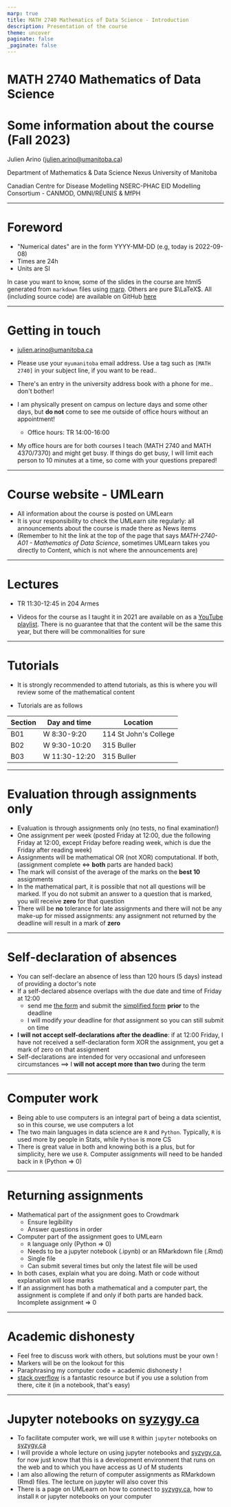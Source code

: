 ```yaml
---
marp: true
title: MATH 2740 Mathematics of Data Science - Introduction
description: Presentation of the course
theme: uncover
paginate: false
_paginate: false
---
```


<!-- theme: default -->
<!-- auto-scaling: true -->


# <!-- fit --> MATH 2740 Mathematics of Data Science

# Some information about the course (Fall 2023)

Julien Arino ([julien.arino@umanitoba.ca](mailto:julien.arino@umanitoba.ca))

Department of Mathematics & Data Science Nexus
University of Manitoba

Canadian Centre for Disease Modelling
NSERC-PHAC EID Modelling Consortium - CANMOD, OMNI/RÉUNIS & MfPH

---

# Foreword

- "Numerical dates" are in the form YYYY-MM-DD (e.g, today is 2022-09-08)
- Times are 24h
- Units are SI

In case you want to know, some of the slides in the course are html5 generated from `markdown` files using [marp](https://marp.app/). Others are pure $\LaTeX$. All (including source code) are available on GitHub [here](https://github.com/julien-arino/math2740-of-data-science)

---

# Getting in touch

- [julien.arino@umanitoba.ca](mailto:julien.arino@umanitoba.ca)

- Please use your `myumanitoba` email address. Use a tag such as `[MATH 2740]` in your subject line, if you want to be read..

- There's an entry in the university address book with a phone for me.. don't bother!

- I am physically present on campus on lecture days and some other days, but **do not** come to see me outside of office hours without an appointment!
    - Office hours: TR 14:00-16:00
- My office hours are for both courses I teach (MATH 2740 and MATH 4370/7370) and might get busy. If things do get busy, I will limit each person to 10 minutes at a time, so come with your questions prepared!

---

# Course website - UMLearn

- All information about the course is posted on UMLearn
- It is your responsibility to check the UMLearn site regularly: all announcements about the course is made there as News items
- (Remember to hit the link at the top of the page that says *MATH-2740-A01 - Mathematics of Data Science*, sometimes UMLearn takes you directly to Content, which is not where the announcements are)

---

# Lectures

- TR 11:30-12:45 in 204 Armes

- Videos for the course as I taught it in 2021 are available on as a [YouTube playlist](https://www.youtube.com/playlist?list=PLfRaznSpWo2vQAn1jVyueTuAiryDaxkH3). There is no guarantee that that the content will be the same this year, but there will be commonalities for sure

---

# Tutorials

- It is strongly recommended to attend tutorials, as this is where you will review some of the mathematical content

- Tutorials are as follows

| Section | Day and time | Location |
|---------|--------------|----------|
| B01 | W 8:30-9:20 | 114 St John's College |
| B02 | W 9:30-10:20 | 315 Buller |
| B03 | W 11:30-12:20 | 315 Buller |

---

# Evaluation through assignments only
- Evaluation is through assignments only (no tests, no final examination!)
- One assignment per week (posted Friday at 12:00, due the following Friday at 12:00, except Friday before reading week, which is due the Friday after reading week)
- Assignments will be mathematical OR (not XOR) computational. If both, (assignment complete $\iff$ **both** parts are handed back)
- The mark will consist of the average of the marks on the **best 10** assignments
- In the mathematical part, it is possible that not all questions will be marked. If you do not submit an answer to a question that is marked, you will receive **zero** for that question
- There will be **no** tolerance for late assignments and there will not be any make-up for missed assignments: any assignment not returned by the deadline will result in a mark of **zero**

---

# Self-declaration of absences

- You can self-declare an absence of less than 120 hours (5 days) instead of providing a doctor's note
- If a self-declared absence overlaps with the due date and time of Friday at 12:00
    - send me [the form](https://umanitoba.ca/sites/default/files/2022-09/Self%20Declaration%20Fillable%20Form-%20FINAL%20for%20Website.pdf) and submit the [simplified form](https://forms.office.com/r/HSXE50PefN) **prior** to the deadline
    - I will modify *your* deadline for *that* assignment so you can still submit on time
- **I will not accept self-declarations after the deadline**: if at 12:00 Friday, I have not received a self-declaration form XOR the assignment, you get a mark of zero on that assignment
- Self-declarations are intended for very occasional and unforeseen circumstances $\implies$ I **will not accept more than two** during the term 

---

# Computer work

- Being able to use computers is an integral part of being a data scientist, so in this course, we use computers a lot
- The two main languages in data science are `R` and `Python`. Typically, `R` is used more by people in Stats, while `Python` is more CS
- There is great value in both and knowing both is a plus, but for simplicity, here we use `R`. Computer assignments will need to be handed back in `R` (Python $\Rightarrow$ 0)

---

# Returning assignments

- Mathematical part of the assignment goes to Crowdmark
    - Ensure legibility
    - Answer questions in order
- Computer part of the assignment goes to UMLearn
    - `R` language only (Python $\Rightarrow$ 0)
    - Needs to be a jupyter notebook (.ipynb) or an RMarkdown file (.Rmd)
    - Single file
    - Can submit several times but only the latest file will be used
- In both cases, explain what you are doing. Math or code without explanation will lose marks
- If an assignment has both a mathematical and a computer part, the assignment is complete if and only if both parts are handed back. Incomplete assignment $\Rightarrow$ 0

---

# Academic dishonesty

- Feel free to discuss work with others, but solutions must be your own !
- Markers will be on the lookout for this
- Paraphrasing my computer code = academic dishonesty !
- [stack overflow](https://stackoverflow.com/) is a fantastic resource but if you use a solution from there, cite it (in a notebook, that's easy)

---

# Jupyter notebooks on [syzygy.ca](https://syzygy.ca)

- To facilitate computer work, we will use `R` within `jupyter` notebooks on [syzygy.ca](https://syzygy.ca) 
- I will provide a whole lecture on using jupyter notebooks and [syzygy.ca](https://syzygy.ca), for now just know that this is a development environment that runs on the web and to which you have access as U of M students
- I am also allowing the return of computer assignments as RMarkdown (Rmd) files. The lecture on jupyter will also cover this
- There is a page on UMLearn on how to connect to [syzygy.ca](https://syzygy.ca), how to install `R` or jupyter notebooks on your computer